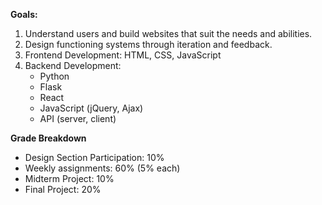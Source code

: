 **Goals:**
1. Understand users and build websites that suit the needs and abilities.
2. Design functioning systems through iteration and feedback.
3. Frontend Development: HTML, CSS, JavaScript
4. Backend Development:
    - Python
    - Flask
    - React
    - JavaScript (jQuery, Ajax)
    -  API (server, client)

**Grade Breakdown**
- Design Section Participation: 10%
- Weekly assignments: 60% (5% each)
- Midterm Project: 10%
- Final Project: 20%
